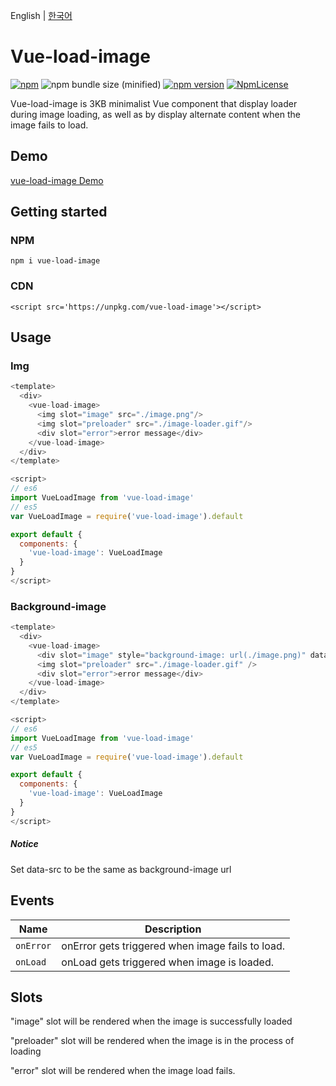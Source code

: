English | [한국어](./README-ko.md)

# Vue-load-image
 [![npm](https://img.shields.io/npm/dt/vue-load-image.svg)](https://www.npmjs.com/package/vue-load-image) ![npm bundle size (minified)](https://img.shields.io/bundlephobia/min/vue-load-image.svg) [![npm version](https://img.shields.io/npm/v/vue-load-image.svg?style=flat)](https://www.npmjs.com/package/vue-load-image) [![NpmLicense](https://img.shields.io/npm/l/vue-load-image.svg)](https://github.com/john015/vue-load-image/blob/master/LICENSE)

Vue-load-image is 3KB minimalist Vue component that display loader during image loading, as well as by display alternate content when the image fails to load.

## Demo
[vue-load-image Demo](https://john015.github.io/vue-load-image/)

## Getting started

### NPM
`
npm i vue-load-image
`

### CDN
```
<script src='https://unpkg.com/vue-load-image'></script>
```

## Usage

### Img
```js
<template>
  <div>
    <vue-load-image>
      <img slot="image" src="./image.png"/>
      <img slot="preloader" src="./image-loader.gif"/>
      <div slot="error">error message</div>
    </vue-load-image>
  </div>
</template>

<script>
// es6
import VueLoadImage from 'vue-load-image'
// es5
var VueLoadImage = require('vue-load-image').default

export default {
  components: {
    'vue-load-image': VueLoadImage
  }
}
</script>
```

### Background-image
```js
<template>
  <div>
    <vue-load-image>
      <div slot="image" style="background-image: url(./image.png)" data-src='./image.png' />
      <img slot="preloader" src="./image-loader.gif" />
      <div slot="error">error message</div>
    </vue-load-image>
  </div>
</template>

<script>
// es6
import VueLoadImage from 'vue-load-image'
// es5
var VueLoadImage = require('vue-load-image').default

export default {
  components: {
    'vue-load-image': VueLoadImage
  }
}
</script>
```
##### Notice

Set data-src to be the same as background-image url


## Events

| Name      | Description                                      |
| --------- | ------------------------------------------------ |
| `onError` | onError gets triggered when image fails to load. |
| `onLoad`  | onLoad gets triggered when image is loaded.      |

## Slots

"image" slot will be rendered when the image is successfully loaded

"preloader" slot will be rendered when the image is in the process of loading

"error" slot will be rendered when the image load fails.
